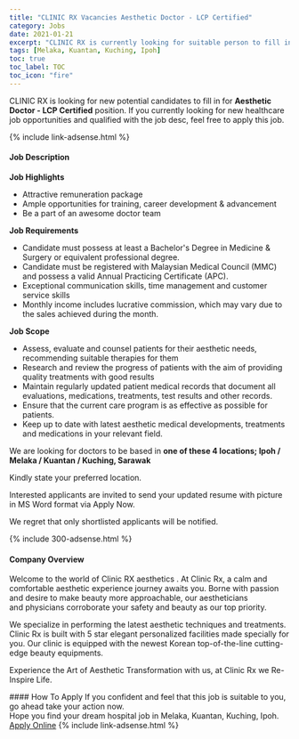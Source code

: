 ```yaml
---
title: "CLINIC RX Vacancies Aesthetic Doctor - LCP Certified" 
category: Jobs 
date: 2021-01-21 
excerpt: "CLINIC RX is currently looking for suitable person to fill in the Aesthetic Doctor - LCP Certified which positioned at Melaka, Kuantan, Kuching, Ipoh" 
tags: [Melaka, Kuantan, Kuching, Ipoh] 
toc: true 
toc_label: TOC 
toc_icon: "fire" 
--- 
```


<p>CLINIC RX is looking for new potential candidates to fill in for <b>Aesthetic Doctor - LCP Certified</b> position. If you currently looking for new healthcare job opportunities and qualified with the job desc, feel free to apply this job.
</p>{% include link-adsense.html %} 
<div><div><h4>Job Description</h4></div><div><div><span><div><p><strong>Job Highlights</strong></p><ul><li>Attractive remuneration package</li><li>Ample opportunities for training, career development &amp; advancement</li><li>Be a part of an awesome doctor team</li></ul><p><strong>Job Requirements</strong></p><ul><li>Candidate must possess at least a Bachelor's Degree in Medicine &amp; Surgery or equivalent professional degree.</li><li>Candidate must be registered with Malaysian Medical Council (MMC) and possess a valid Annual Practicing Certificate (APC).</li><li>Exceptional communication skills, time management and customer service skills</li><li>Monthly income includes lucrative commission, which may vary due to the sales achieved during the month.&#8203;</li></ul><p><strong>Job Scope</strong></p><ul><li>Assess, evaluate and counsel patients for their aesthetic needs, recommending suitable therapies for them</li><li>Research and review the progress of patients with the aim of providing quality treatments with good results</li><li>Maintain regularly updated patient medical records that document all evaluations, medications, treatments, test results and other records.</li><li>Ensure that the current care program is as effective as possible for patients.</li><li>Keep up to date with latest aesthetic medical developments, treatments and medications in your relevant field.</li></ul><p>We are looking for doctors to be based in <strong>one of these 4 locations; Ipoh / Melaka / Kuantan / Kuching, Sarawak</strong></p><p>Kindly state your preferred location.</p><p>Interested applicants are invited to send your updated resume with picture in MS Word format via Apply Now.</p><p>We regret that only shortlisted applicants will be notified.</p></div></span></div></div></div> 
{% include 300-adsense.html %} 
<div><div><h4>Company Overview</h4></div><div><div><span><div><p>Welcome to the world of Clinic RX aesthetics . At Clinic Rx, a calm and comfortable aesthetic experience journey awaits you. Borne with passion and desire to make beauty more approachable, our aestheticians and&#160;physicians corroborate your safety and beauty as our top priority.</p><p>We specialize&#160;in performing the latest aesthetic techniques and treatments. Clinic Rx is built with 5 star elegant personalized facilities made specially for you. Our clinic is equipped with the newest Korean top-of-the-line cutting-edge beauty equipments.</p><p>Experience the Art of Aesthetic Transformation with us, at Clinic Rx we Re-Inspire Life.</p></div></span></div></div></div> 
#### How To Apply 
If you confident and feel that this job is suitable to you, go ahead take your action now. <br/> 
Hope you find your dream hospital job in Melaka, Kuantan, Kuching, Ipoh. <br/> 
<a href="https://www.jobstreet.com.my/en/job/aesthetic-doctor-lcp-certified-4456461?jobId=jobstreet-my-job-4456461&sectionRank=13&token=0~5cbf2b19-ccd1-48a8-839c-ddb740c173e4&fr=SRP%20View%20In%20New%20Ta" class="btn btn--warning" target="_blank" rel="nofollow noopenner">Apply Online</a> 
{% include link-adsense.html %} 